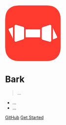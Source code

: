 ![logo](../_media/icon.png)

# Bark <small></small>

> ...

- ...
- ...

[GitHub](https://github.com/finb/bark)
[Get Started](#bark)
